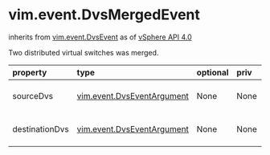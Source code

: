 vim.event.DvsMergedEvent
========================
inherits from [vim.event.DvsEvent](docs/vim.event.DvsEvent.md)
as of [vSphere API 4.0](vim.version.md#vim.version.version5)


Two distributed virtual switches was merged.

| property | type | optional | priv | desc |
|:---------|:-----|:---------|:-----|:-----|
| sourceDvs | [vim.event.DvsEventArgument](vim.event.DvsEventArgument.md "vim.event.DvsEventArgument") | None | None | The source DVS. |
| destinationDvs | [vim.event.DvsEventArgument](vim.event.DvsEventArgument.md "vim.event.DvsEventArgument") | None | None | The destination DVS. |


